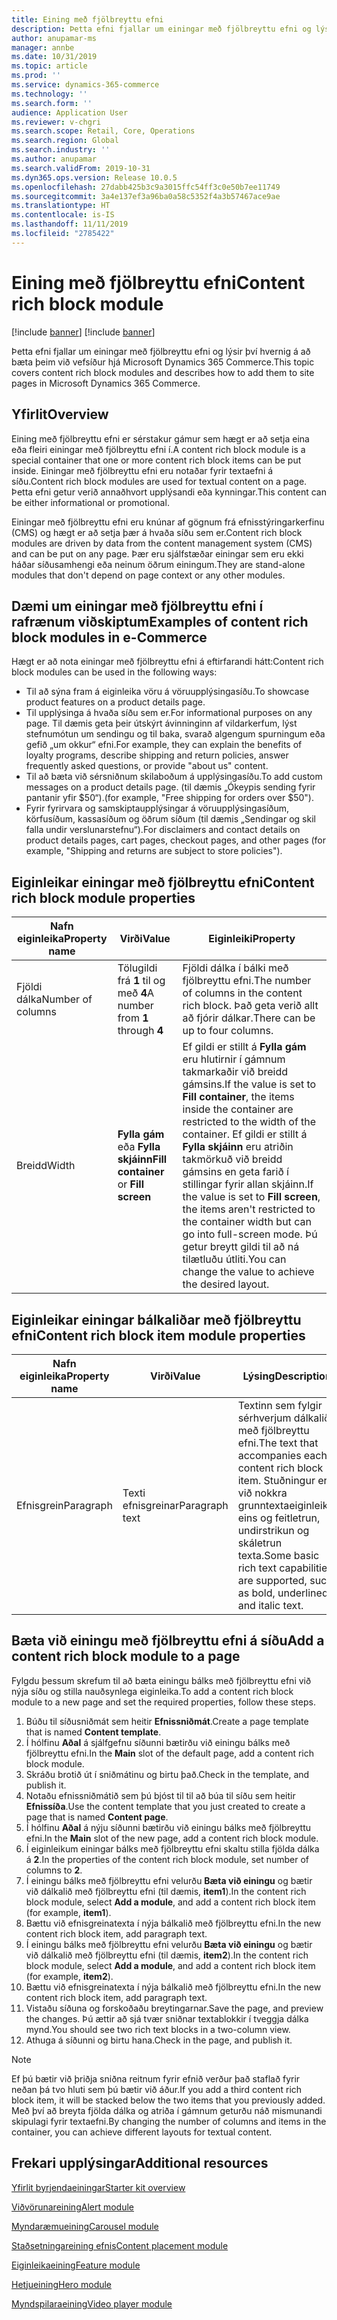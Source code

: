 ```yaml
---
title: Eining með fjölbreyttu efni
description: Þetta efni fjallar um einingar með fjölbreyttu efni og lýsir því hvernig á að bæta þeim við vefsíður hjá Microsoft Dynamics 365 Commerce.
author: anupamar-ms
manager: annbe
ms.date: 10/31/2019
ms.topic: article
ms.prod: ''
ms.service: dynamics-365-commerce
ms.technology: ''
ms.search.form: ''
audience: Application User
ms.reviewer: v-chgri
ms.search.scope: Retail, Core, Operations
ms.search.region: Global
ms.search.industry: ''
ms.author: anupamar
ms.search.validFrom: 2019-10-31
ms.dyn365.ops.version: Release 10.0.5
ms.openlocfilehash: 27dabb425b3c9a3015ffc54ff3c0e50b7ee11749
ms.sourcegitcommit: 3a4e137ef3a96ba0a58c5352f4a3b57467ace9ae
ms.translationtype: HT
ms.contentlocale: is-IS
ms.lasthandoff: 11/11/2019
ms.locfileid: "2785422"
---
```

# <a name="content-rich-block-module"></a><span data-ttu-id="339a2-103">Eining með fjölbreyttu efni</span><span class="sxs-lookup"><span data-stu-id="339a2-103">Content rich block module</span></span>

[!include [banner](includes/preview-banner.md)]
[!include [banner](includes/banner.md)]

<span data-ttu-id="339a2-104">Þetta efni fjallar um einingar með fjölbreyttu efni og lýsir því hvernig á að bæta þeim við vefsíður hjá Microsoft Dynamics 365 Commerce.</span><span class="sxs-lookup"><span data-stu-id="339a2-104">This topic covers content rich block modules and describes how to add them to site pages in Microsoft Dynamics 365 Commerce.</span></span>

## <a name="overview"></a><span data-ttu-id="339a2-105">Yfirlit</span><span class="sxs-lookup"><span data-stu-id="339a2-105">Overview</span></span>

<span data-ttu-id="339a2-106">Eining með fjölbreyttu efni er sérstakur gámur sem hægt er að setja eina eða fleiri einingar með fjölbreyttu efni í.</span><span class="sxs-lookup"><span data-stu-id="339a2-106">A content rich block module is a special container that one or more content rich block items can be put inside.</span></span> <span data-ttu-id="339a2-107">Einingar með fjölbreyttu efni eru notaðar fyrir textaefni á síðu.</span><span class="sxs-lookup"><span data-stu-id="339a2-107">Content rich block modules are used for textual content on a page.</span></span> <span data-ttu-id="339a2-108">Þetta efni getur verið annaðhvort upplýsandi eða kynningar.</span><span class="sxs-lookup"><span data-stu-id="339a2-108">This content can be either informational or promotional.</span></span>

<span data-ttu-id="339a2-109">Einingar með fjölbreyttu efni eru knúnar af gögnum frá efnisstýringarkerfinu (CMS) og hægt er að setja þær á hvaða síðu sem er.</span><span class="sxs-lookup"><span data-stu-id="339a2-109">Content rich block modules are driven by data from the content management system (CMS) and can be put on any page.</span></span> <span data-ttu-id="339a2-110">Þær eru sjálfstæðar einingar sem eru ekki háðar síðusamhengi eða neinum öðrum einingum.</span><span class="sxs-lookup"><span data-stu-id="339a2-110">They are stand-alone modules that don't depend on page context or any other modules.</span></span>

## <a name="examples-of-content-rich-block-modules-in-e-commerce"></a><span data-ttu-id="339a2-111">Dæmi um einingar með fjölbreyttu efni í rafrænum viðskiptum</span><span class="sxs-lookup"><span data-stu-id="339a2-111">Examples of content rich block modules in e-Commerce</span></span>

<span data-ttu-id="339a2-112">Hægt er að nota einingar með fjölbreyttu efni á eftirfarandi hátt:</span><span class="sxs-lookup"><span data-stu-id="339a2-112">Content rich block modules can be used in the following ways:</span></span>

* <span data-ttu-id="339a2-113">Til að sýna fram á eiginleika vöru á vöruupplýsingasíðu.</span><span class="sxs-lookup"><span data-stu-id="339a2-113">To showcase product features on a product details page.</span></span>
* <span data-ttu-id="339a2-114">Til upplýsinga á hvaða síðu sem er.</span><span class="sxs-lookup"><span data-stu-id="339a2-114">For informational purposes on any page.</span></span> <span data-ttu-id="339a2-115">Til dæmis geta þeir útskýrt ávinninginn af vildarkerfum, lýst stefnumótun um sendingu og til baka, svarað algengum spurningum eða gefið „um okkur“ efni.</span><span class="sxs-lookup"><span data-stu-id="339a2-115">For example, they can explain the benefits of loyalty programs, describe shipping and return policies, answer frequently asked questions, or provide "about us" content.</span></span>
* <span data-ttu-id="339a2-116">Til að bæta við sérsniðnum skilaboðum á upplýsingasíðu.</span><span class="sxs-lookup"><span data-stu-id="339a2-116">To add custom messages on a product details page.</span></span> <span data-ttu-id="339a2-117">(til dæmis „Ókeypis sending fyrir pantanir yfir $50“).</span><span class="sxs-lookup"><span data-stu-id="339a2-117">(for example, "Free shipping for orders over $50").</span></span>
* <span data-ttu-id="339a2-118">Fyrir fyrirvara og samskiptaupplýsingar á vöruupplýsingasíðum, körfusíðum, kassasíðum og öðrum síðum (til dæmis „Sendingar og skil falla undir verslunarstefnu“).</span><span class="sxs-lookup"><span data-stu-id="339a2-118">For disclaimers and contact details on product details pages, cart pages, checkout pages, and other pages (for example, "Shipping and returns are subject to store policies").</span></span>

## <a name="content-rich-block-module-properties"></a><span data-ttu-id="339a2-119">Eiginleikar einingar með fjölbreyttu efni</span><span class="sxs-lookup"><span data-stu-id="339a2-119">Content rich block module properties</span></span>

| <span data-ttu-id="339a2-120">Nafn eiginleika</span><span class="sxs-lookup"><span data-stu-id="339a2-120">Property name</span></span>     | <span data-ttu-id="339a2-121">Virði</span><span class="sxs-lookup"><span data-stu-id="339a2-121">Value</span></span>                                 | <span data-ttu-id="339a2-122">Eiginleiki</span><span class="sxs-lookup"><span data-stu-id="339a2-122">Property</span></span> |
|-------------------|---------------------------------------|----------|
| <span data-ttu-id="339a2-123">Fjöldi dálka</span><span class="sxs-lookup"><span data-stu-id="339a2-123">Number of columns</span></span> | <span data-ttu-id="339a2-124">Tölugildi frá **1** til og með **4**</span><span class="sxs-lookup"><span data-stu-id="339a2-124">A number from **1** through **4**</span></span>     | <span data-ttu-id="339a2-125">Fjöldi dálka í bálki með fjölbreyttu efni.</span><span class="sxs-lookup"><span data-stu-id="339a2-125">The number of columns in the content rich block.</span></span> <span data-ttu-id="339a2-126">Það geta verið allt að fjórir dálkar.</span><span class="sxs-lookup"><span data-stu-id="339a2-126">There can be up to four columns.</span></span> |
| <span data-ttu-id="339a2-127">Breidd</span><span class="sxs-lookup"><span data-stu-id="339a2-127">Width</span></span>             | <span data-ttu-id="339a2-128">**Fylla gám** eða **Fylla skjáinn**</span><span class="sxs-lookup"><span data-stu-id="339a2-128">**Fill container** or **Fill screen**</span></span> | <span data-ttu-id="339a2-129">Ef gildi er stillt á **Fylla gám** eru hlutirnir í gámnum takmarkaðir við breidd gámsins.</span><span class="sxs-lookup"><span data-stu-id="339a2-129">If the value is set to **Fill container**, the items inside the container are restricted to the width of the container.</span></span> <span data-ttu-id="339a2-130">Ef gildi er stillt á **Fylla skjáinn** eru atriðin takmörkuð við breidd gámsins en geta farið í stillingar fyrir allan skjáinn.</span><span class="sxs-lookup"><span data-stu-id="339a2-130">If the value is set to **Fill screen**, the items aren't restricted to the container width but can go into full-screen mode.</span></span> <span data-ttu-id="339a2-131">Þú getur breytt gildi til að ná tilætluðu útliti.</span><span class="sxs-lookup"><span data-stu-id="339a2-131">You can change the value to achieve the desired layout.</span></span> |

## <a name="content-rich-block-item-module-properties"></a><span data-ttu-id="339a2-132">Eiginleikar einingar bálkaliðar með fjölbreyttu efni</span><span class="sxs-lookup"><span data-stu-id="339a2-132">Content rich block item module properties</span></span>

| <span data-ttu-id="339a2-133">Nafn eiginleika</span><span class="sxs-lookup"><span data-stu-id="339a2-133">Property name</span></span> | <span data-ttu-id="339a2-134">Virði</span><span class="sxs-lookup"><span data-stu-id="339a2-134">Value</span></span>          | <span data-ttu-id="339a2-135">Lýsing</span><span class="sxs-lookup"><span data-stu-id="339a2-135">Description</span></span> |
|---------------|----------------|-------------|
| <span data-ttu-id="339a2-136">Efnisgrein</span><span class="sxs-lookup"><span data-stu-id="339a2-136">Paragraph</span></span>     | <span data-ttu-id="339a2-137">Texti efnisgreinar</span><span class="sxs-lookup"><span data-stu-id="339a2-137">Paragraph text</span></span> | <span data-ttu-id="339a2-138">Textinn sem fylgir sérhverjum dálkalið með fjölbreyttu efni.</span><span class="sxs-lookup"><span data-stu-id="339a2-138">The text that accompanies each content rich block item.</span></span> <span data-ttu-id="339a2-139">Stuðningur er við nokkra grunntextaeiginleika, eins og feitletrun, undirstrikun og skáletrun texta.</span><span class="sxs-lookup"><span data-stu-id="339a2-139">Some basic rich text capabilities are supported, such as bold, underlined, and italic text.</span></span> |

## <a name="add-a-content-rich-block-module-to-a-page"></a><span data-ttu-id="339a2-140">Bæta við einingu með fjölbreyttu efni á síðu</span><span class="sxs-lookup"><span data-stu-id="339a2-140">Add a content rich block module to a page</span></span>

<span data-ttu-id="339a2-141">Fylgdu þessum skrefum til að bæta einingu bálks með fjölbreyttu efni við nýja síðu og stilla nauðsynlega eiginleika.</span><span class="sxs-lookup"><span data-stu-id="339a2-141">To add a content rich block module to a new page and set the required properties, follow these steps.</span></span>

1. <span data-ttu-id="339a2-142">Búðu til síðusniðmát sem heitir **Efnissniðmát**.</span><span class="sxs-lookup"><span data-stu-id="339a2-142">Create a page template that is named **Content template**.</span></span>
1. <span data-ttu-id="339a2-143">Í hólfinu **Aðal** á sjálfgefnu síðunni bætirðu við einingu bálks með fjölbreyttu efni.</span><span class="sxs-lookup"><span data-stu-id="339a2-143">In the **Main** slot of the default page, add a content rich block module.</span></span>
1. <span data-ttu-id="339a2-144">Skráðu brotið út í sniðmátinu og birtu það.</span><span class="sxs-lookup"><span data-stu-id="339a2-144">Check in the template, and publish it.</span></span>
1. <span data-ttu-id="339a2-145">Notaðu efnissniðmátið sem þú bjóst til til að búa til síðu sem heitir **Efnissíða**.</span><span class="sxs-lookup"><span data-stu-id="339a2-145">Use the content template that you just created to create a page that is named **Content page**.</span></span>
1. <span data-ttu-id="339a2-146">Í hólfinu **Aðal** á nýju síðunni bætirðu við einingu bálks með fjölbreyttu efni.</span><span class="sxs-lookup"><span data-stu-id="339a2-146">In the **Main** slot of the new page, add a content rich block module.</span></span>
1. <span data-ttu-id="339a2-147">Í eiginleikum einingar bálks með fjölbreyttu efni skaltu stilla fjölda dálka á **2**.</span><span class="sxs-lookup"><span data-stu-id="339a2-147">In the properties of the content rich block module, set number of columns to **2**.</span></span>
1. <span data-ttu-id="339a2-148">Í einingu bálks með fjölbreyttu efni velurðu **Bæta við einingu** og bætir við dálkalið með fjölbreyttu efni (til dæmis, **item1**).</span><span class="sxs-lookup"><span data-stu-id="339a2-148">In the content rich block module, select **Add a module**, and add a content rich block item (for example, **item1**).</span></span>
1. <span data-ttu-id="339a2-149">Bættu við efnisgreinatexta í nýja bálkalið með fjölbreyttu efni.</span><span class="sxs-lookup"><span data-stu-id="339a2-149">In the new content rich block item, add paragraph text.</span></span>
1. <span data-ttu-id="339a2-150">Í einingu bálks með fjölbreyttu efni velurðu **Bæta við einingu** og bætir við dálkalið með fjölbreyttu efni (til dæmis, **item2**).</span><span class="sxs-lookup"><span data-stu-id="339a2-150">In the content rich block module, select **Add a module**, and add a content rich block item (for example, **item2**).</span></span>
1. <span data-ttu-id="339a2-151">Bættu við efnisgreinatexta í nýja bálkalið með fjölbreyttu efni.</span><span class="sxs-lookup"><span data-stu-id="339a2-151">In the new content rich block item, add paragraph text.</span></span>
1. <span data-ttu-id="339a2-152">Vistaðu síðuna og forskoðaðu breytingarnar.</span><span class="sxs-lookup"><span data-stu-id="339a2-152">Save the page, and preview the changes.</span></span> <span data-ttu-id="339a2-153">Þú ættir að sjá tvær sniðnar textablokkir í tveggja dálka mynd.</span><span class="sxs-lookup"><span data-stu-id="339a2-153">You should see two rich text blocks in a two-column view.</span></span>
1. <span data-ttu-id="339a2-154">Athuga á síðunni og birtu hana.</span><span class="sxs-lookup"><span data-stu-id="339a2-154">Check in the page, and publish it.</span></span>

> [!NOTE]
> <span data-ttu-id="339a2-155">Ef þú bætir við þriðja sniðna reitnum fyrir efnið verður það staflað fyrir neðan þá tvo hluti sem þú bætir við áður.</span><span class="sxs-lookup"><span data-stu-id="339a2-155">If you add a third content rich block item, it will be stacked below the two items that you previously added.</span></span> <span data-ttu-id="339a2-156">Með því að breyta fjölda dálka og atriða í gámnum geturðu náð mismunandi skipulagi fyrir textaefni.</span><span class="sxs-lookup"><span data-stu-id="339a2-156">By changing the number of columns and items in the container, you can achieve different layouts for textual content.</span></span>

## <a name="additional-resources"></a><span data-ttu-id="339a2-157">Frekari upplýsingar</span><span class="sxs-lookup"><span data-stu-id="339a2-157">Additional resources</span></span>

[<span data-ttu-id="339a2-158">Yfirlit byrjendaeiningar</span><span class="sxs-lookup"><span data-stu-id="339a2-158">Starter kit overview</span></span>](starter-kit-overview.md)

[<span data-ttu-id="339a2-159">Viðvörunareining</span><span class="sxs-lookup"><span data-stu-id="339a2-159">Alert module</span></span>](add-alert.md)

[<span data-ttu-id="339a2-160">Myndaræmueining</span><span class="sxs-lookup"><span data-stu-id="339a2-160">Carousel module</span></span>](add-carousel.md)

[<span data-ttu-id="339a2-161">Staðsetningareining efnis</span><span class="sxs-lookup"><span data-stu-id="339a2-161">Content placement module</span></span>](add-content-placement-modules.md)

[<span data-ttu-id="339a2-162">Eiginleikaeining</span><span class="sxs-lookup"><span data-stu-id="339a2-162">Feature module</span></span>](add-feature-module.md)

[<span data-ttu-id="339a2-163">Hetjueining</span><span class="sxs-lookup"><span data-stu-id="339a2-163">Hero module</span></span>](add-hero-module.md)

[<span data-ttu-id="339a2-164">Myndspilaraeining</span><span class="sxs-lookup"><span data-stu-id="339a2-164">Video player module</span></span>](add-video-player.md)

